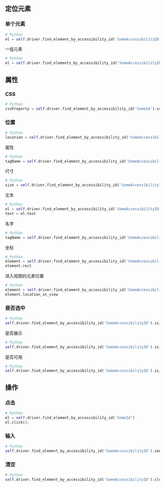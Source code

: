 ## 定位元素

### 单个元素

```python
# Python
el = self.driver.find_element_by_accessibility_id('SomeAccessibilityID')
```

一组元素

```python
# Python
el = self.driver.find_elements_by_accessibility_id('SomeAccessibilityID')
```

## 属性

### CSS

```python
# Python
cssProperty = self.driver.find_element_by_accessibility_id('SomeId').value_of_css_property("style")
```

### 位置

```python
# Python
location = self.driver.find_element_by_accessibility_id('SomeAccessibilityID').location
```

属性

```python
# Python
tagName = self.driver.find_element_by_accessibility_id('SomeAccessibilityID').get_attribute('content-desc')
```

尺寸

```python
# Python
size = self.driver.find_element_by_accessibility_id('SomeAccessibilityID').size
```

文本

```python
# Python
el = self.driver.find_element_by_accessibility_id('SomeAccessibilityID')
text = el.text
```

名字

```python
# Python
tagName = self.driver.find_element_by_accessibility_id('SomeAccessibilityID').tag_name
```

坐标

```python
# Python
element = self.driver.find_element_by_accessibility_id('SomeAccessibilityID')
element.rect
```

进入视图的元素位置

```python
# Python
element = self.driver.find_element_by_accessibility_id('SomeAccessibilityID')
element.location_in_view
```

### 是否选中

```python
# Python
self.driver.find_element_by_accessibility_id('SomeAccessibilityID').is_selected()
```

是否展示

```python
# Python
self.driver.find_element_by_accessibility_id('SomeAccessibilityID').is_displayed()
```

是否可用

```python
# Python
self.driver.find_element_by_accessibility_id('SomeAccessibilityID').is_enabled()
```



## 操作

### 点击

```python
# Python
el = self.driver.find_element_by_accessibility_id('SomeId')
el.click();
```



### 输入

```python
# Python
self.driver.find_element_by_accessibility_id('SomeAccessibilityID').send_keys('Hello world!')
```



### 清空

```python
# Python
self.driver.find_element_by_accessibility_id('SomeAccessibilityID').clear()
```

